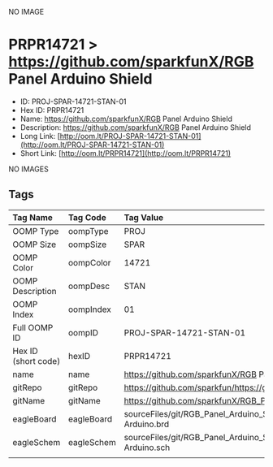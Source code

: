 


  
NO IMAGE  
# PRPR14721 > https://github.com/sparkfunX/RGB Panel Arduino Shield

- ID: PROJ-SPAR-14721-STAN-01
- Hex ID: PRPR14721
- Name: https://github.com/sparkfunX/RGB Panel Arduino Shield
- Description: https://github.com/sparkfunX/RGB Panel Arduino Shield
- Long Link: [http://oom.lt/PROJ-SPAR-14721-STAN-01](http://oom.lt/PROJ-SPAR-14721-STAN-01)
- Short Link: [http://oom.lt/PRPR14721](http://oom.lt/PRPR14721)
  
NO IMAGES  
## Tags
  

|Tag Name|Tag Code|Tag Value|
| :--- | :--- | :--- |
|OOMP Type|oompType|PROJ|
|OOMP Size|oompSize|SPAR|
|OOMP Color|oompColor|14721|
|OOMP Description|oompDesc|STAN|
|OOMP Index|oompIndex|01|
|Full OOMP ID|oompID|PROJ-SPAR-14721-STAN-01|
|Hex ID (short code)|hexID|PRPR14721|
|name|name|https://github.com/sparkfunX/RGB Panel Arduino Shield|
|gitRepo|gitRepo|https://github.com/sparkfun/https://github.com/sparkfunX/RGB_Panel_Arduino_Shield|
|gitName|gitName|https://github.com/sparkfunX/RGB_Panel_Arduino_Shield|
|eagleBoard|eagleBoard|sourceFiles/git/RGB_Panel_Arduino_Shield/Hardware/RGB Panel Shield for Arduino.brd|
|eagleSchem|eagleSchem|sourceFiles/git/RGB_Panel_Arduino_Shield/Hardware/RGB Panel Shield for Arduino.sch|
||||
